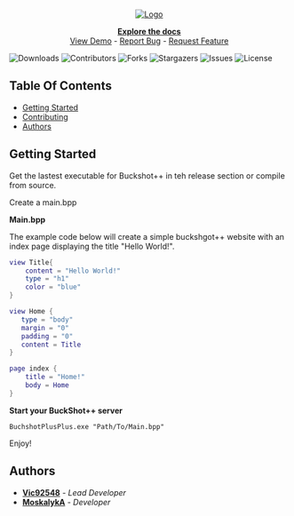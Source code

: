 <br/>
<p align="center">
  <a href="https://github.com/BuckshotPlusPlus/BuckshotPlusPlus">
    <img src="https://i.imgur.com/MvYk4FB.png" alt="Logo">
  </a>

  <p align="center">
    <a href="https://victor-chanet.gitbook.io/buckshot++/"><strong>Explore the docs</strong></a>
    <br/>
    <a href="https://github.com/BuckshotPlusPlus/Official-Website">View Demo</a>
  -
    <a href="https://github.com/BuckshotPlusPlus/BuckshotPlusPlus/issues">Report Bug</a>
  -
    <a href="https://github.com/BuckshotPlusPlus/BuckshotPlusPlus/pulls">Request Feature</a>
  </p>
</p>

![Downloads](https://img.shields.io/github/downloads/BuckshotPlusPlus/BuckshotPlusPlus/total) ![Contributors](https://img.shields.io/github/contributors/BuckshotPlusPlus/BuckshotPlusPlus?color=dark-green) ![Forks](https://img.shields.io/github/forks/BuckshotPlusPlus/BuckshotPlusPlus?style=social) ![Stargazers](https://img.shields.io/github/stars/BuckshotPlusPlus/BuckshotPlusPlus?style=social) ![Issues](https://img.shields.io/github/issues/BuckshotPlusPlus/BuckshotPlusPlus) ![License](https://img.shields.io/github/license/BuckshotPlusPlus/BuckshotPlusPlus)

## Table Of Contents

- [Getting Started](#getting-started)
- [Contributing](CONTRIBUTING.md)
- [Authors](#authors)

## Getting Started

Get the lastest executable for Buckshot++ in teh release section or compile from source.

Create a main.bpp

**Main.bpp**

The example code below will create a simple buckshgot++ website with an index page displaying the title "Hello World!".

```lua
view Title{
    content = "Hello World!"
    type = "h1"
    color = "blue"
}

view Home {
   type = "body"
   margin = "0"
   padding = "0"
   content = Title
}

page index {
	title = "Home!"
	body = Home
}
```

**Start your BuckShot++ server**

```shell
BuchshotPlusPlus.exe "Path/To/Main.bpp"
```
Enjoy!

## Authors

- **[Vic92548](https://github.com/Vic92548)** - _Lead Developer_
- **[MoskalykA](https://github.com/MoskalykA)** - _Developer_
